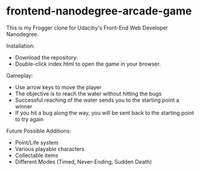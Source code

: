 frontend-nanodegree-arcade-game
===============================

This is my Frogger clone for Udacitiy's Front-End Web Developer Nanodegree. 

Installation:

* Download the repository:
* Double-click index.html to open the game in your browser.

Gameplay: 

* Use arrow keys to move the player
* The objective is to reach the water without hitting the bugs
* Successful reaching of the water sends you to the starting point a winner
* If you hit a bug along the way, you will be sent back to the starting point to try again

Future Possible Additions:

* Point/Life system
* Various playable characters
* Collectable items
* Different Modes (Timed, Never-Ending, Sudden Death)